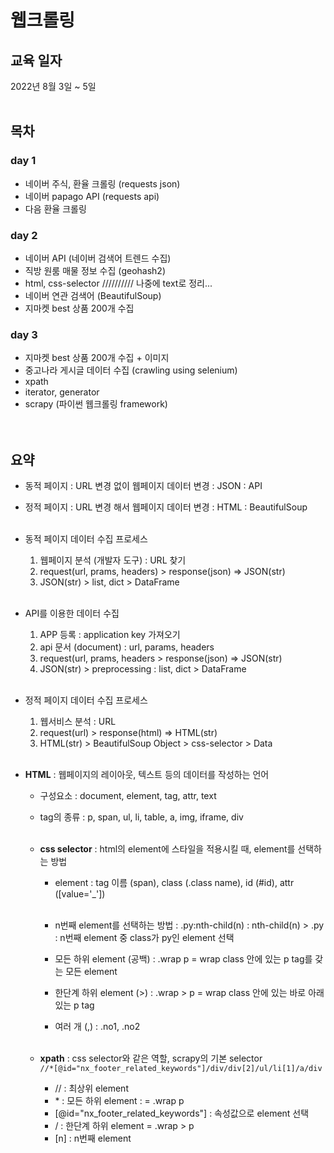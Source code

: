 # 웹크롤링


## 교육 일자
2022년 8월 3일 ~ 5일<br/><br/>


## 목차  

### day 1  
  * 네이버 주식, 환율 크롤링 (requests json)
  * 네이버 papago API (requests api) 
  * 다음 환율 크롤링
  
### day 2 
  * 네이버 API (네이버 검색어 트렌드 수집)  
  * 직방 원룸 매물 정보 수집 (geohash2)
  * html, css-selector ////////// 나중에 text로 정리...
  * 네이버 연관 검색어 (BeautifulSoup)
  * 지마켓 best 상품 200개 수집  
  
### day 3 
  * 지마켓 best 상품 200개 수집 + 이미지
  * 중고나라 게시글 데이터 수집 (crawling using selenium)
  * xpath
  * iterator, generator
  * scrapy (파이썬 웹크롤링 framework)<br/><br/><br/>
  
  
## 요약  
  * 동적 페이지 : URL 변경 없이 웹페이지 데이터 변경 : JSON : API
  * 정적 페이지 : URL 변경 해서 웹페이지 데이터 변경 : HTML : BeautifulSoup<br/><br/>
    
  * 동적 페이지 데이터 수집 프로세스
    1. 웹페이지 분석 (개발자 도구) : URL 찾기 
    2. request(url, prams, headers) > response(json) => JSON(str)
    3. JSON(str) > list, dict > DataFrame<br/><br/>
     
  * API를 이용한 데이터 수집
    1. APP 등록 : application key 가져오기
    2. api 문서 (document) : url, params, headers
    3. request(url, prams, headers > response(json) => JSON(str)
    4. JSON(str) > preprocessing : list, dict > DataFrame<br/><br/>
      
  * 정적 페이지 데이터 수집 프로세스 
    1. 웹서비스 분석 : URL
    2. request(url) > response(html) => HTML(str)
    3. HTML(str) > BeautifulSoup Object > css-selector > Data<br/><br/>
  
  
  * **HTML** : 웹페이지의 레이아웃, 텍스트 등의 데이터를 작성하는 언어
    * 구성요소 : document, element, tag, attr, text
    * tag의 종류 : p, span, ul, li, table, a, img, iframe, div<br/><br/>
  
    * **css selector** : html의 element에 스타일을 적용시킬 때, element를 선택하는 방법
      * element : tag 이름 (span), class (.class name), id (#id), attr ([value='_'])<br/><br/>
  
      * n번째 element를 선택하는 방법 : .py:nth-child(n) : nth-child(n) > .py : n번째 element 중 class가 py인 element 선택
      * 모든 하위 element (공백) : .wrap p = wrap class 안에 있는 p tag를 갖는 모든 element
      * 한단계 하위 element (>) : .wrap > p = wrap class 안에 있는 바로 아래 있는 p tag
      * 여러 개 (,) : .no1, .no2<br/><br/>


    * **xpath** : css selector와 같은 역할, scrapy의 기본 selector<br/>
      `//*[@id="nx_footer_related_keywords"]/div/div[2]/ul/li[1]/a/div`
      - // : 최상위 element
      - \* : 모든 하위 element : = .wrap p
      - [@id="nx_footer_related_keywords"] : 속성값으로 element 선택
      - / : 한단계 하위 element = .wrap > p
      - [n] : n번째 element
